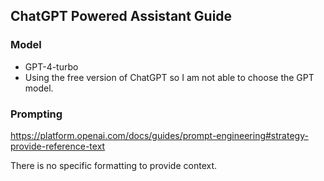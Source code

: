 ## ChatGPT Powered Assistant Guide


### Model

- GPT-4-turbo
- Using the free version of ChatGPT so I am not able to choose the GPT model.


### Prompting

https://platform.openai.com/docs/guides/prompt-engineering#strategy-provide-reference-text

There is no specific formatting to provide context.





